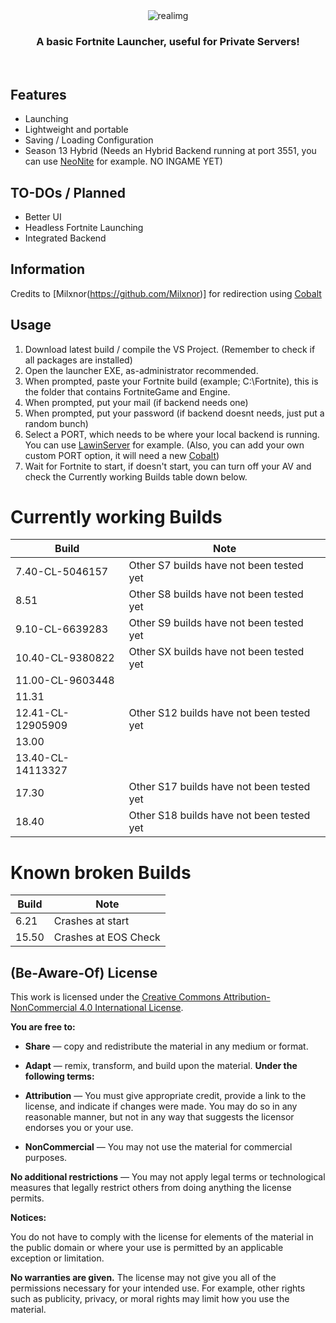 <div align=center>
  <img src="https://raw.githubusercontent.com/ggsplayz/FN/main/real.png?token=GHSAT0AAAAAACPIF6BVDOE5LXFRKYBLFAWSZRBGDXQ" alt="realimg">

  ### A basic Fortnite Launcher, useful for Private Servers!
  
</div>
<br>

## Features
- Launching
- Lightweight and portable
- Saving / Loading Configuration
- Season 13 Hybrid (Needs an Hybrid Backend running at port 3551, you can use [NeoNite](https://github.com/NeoniteDev/NeoniteV2) for example. NO INGAME YET)

## TO-DOs / Planned
- Better UI
- Headless Fortnite Launching
- Integrated Backend

## Information
Credits to [Milxnor(https://github.com/Milxnor)] for redirection using [Cobalt](https://github.com/Milxnor/Cobalt)

## Usage

1. Download latest build / compile the VS Project. (Remember to check if all packages are installed)
2. Open the launcher EXE, as-administrator recommended.
3. When prompted, paste your Fortnite build (example; C:\Fortnite), this is the folder that contains FortniteGame and Engine.
4. When prompted, put your mail (if backend needs one)
5. When prompted, put your password (if backend doesnt needs, just put a random bunch)
6. Select a PORT, which needs to be where your local backend is running. You can use [LawinServer](https://github.com/Lawin0129/LawinServer) for example. (Also, you can add your own custom PORT option, it will need a new [Cobalt](https://github.com/Milxnor/Cobalt))
7. Wait for Fortnite to start, if doesn't start, you can turn off your AV and check the Currently working Builds table down below.

# Currently working Builds

| Build | Note |
| ------ | ------ |
| 7.40-CL-5046157 | Other S7 builds have not been tested yet |
| 8.51 | Other S8 builds have not been tested yet |
| 9.10-CL-6639283 | Other S9 builds have not been tested yet |
| 10.40-CL-9380822 | Other SX builds have not been tested yet |
| 11.00-CL-9603448 |  |
| 11.31 |  |
| 12.41-CL-12905909 | Other S12 builds have not been tested yet |
| 13.00 |  |
| 13.40-CL-14113327 |  |
| 17.30 | Other S17 builds have not been tested yet |
| 18.40 | Other S18 builds have not been tested yet |

# Known broken Builds
| Build | Note |
| ------ | ------ |
| 6.21 | Crashes at start |
| 15.50 | Crashes at EOS Check |



## (Be-Aware-Of) License

This work is licensed under the [Creative Commons Attribution-NonCommercial 4.0 International License](https://creativecommons.org/licenses/by-nc/4.0/).

**You are free to:**

- **Share** — copy and redistribute the material in any medium or format.
- **Adapt** — remix, transform, and build upon the material.
**Under the following terms:**

- **Attribution** — You must give appropriate credit, provide a link to the license, and indicate if changes were made. You may do so in any reasonable manner, but not in any way that suggests the licensor endorses you or your use.
  
- **NonCommercial** — You may not use the material for commercial purposes.

**No additional restrictions** — You may not apply legal terms or technological measures that legally restrict others from doing anything the license permits.

**Notices:**

You do not have to comply with the license for elements of the material in the public domain or where your use is permitted by an applicable exception or limitation.

**No warranties are given.** The license may not give you all of the permissions necessary for your intended use. For example, other rights such as publicity, privacy, or moral rights may limit how you use the material.
